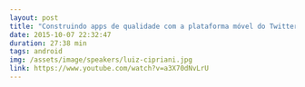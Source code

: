 ```yaml
---
layout: post
title: "Construindo apps de qualidade com a plataforma móvel do Twitter - Luis Cipriani"
date: 2015-10-07 22:32:47
duration: 27:38 min
tags: android
img: /assets/image/speakers/luiz-cipriani.jpg
link: https://www.youtube.com/watch?v=a3X70dNvLrU
---
```


